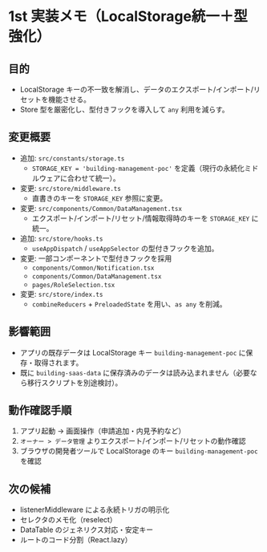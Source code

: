# 1st 実装メモ（LocalStorage統一＋型強化）

## 目的
- LocalStorage キーの不一致を解消し、データのエクスポート/インポート/リセットを機能させる。
- Store 型を厳密化し、型付きフックを導入して `any` 利用を減らす。

## 変更概要
- 追加: `src/constants/storage.ts`
  - `STORAGE_KEY = 'building-management-poc'` を定義（現行の永続化ミドルウェアに合わせて統一）。
- 変更: `src/store/middleware.ts`
  - 直書きのキーを `STORAGE_KEY` 参照に変更。
- 変更: `src/components/Common/DataManagement.tsx`
  - エクスポート/インポート/リセット/情報取得時のキーを `STORAGE_KEY` に統一。
- 追加: `src/store/hooks.ts`
  - `useAppDispatch` / `useAppSelector` の型付きフックを追加。
- 変更: 一部コンポーネントで型付きフックを採用
  - `components/Common/Notification.tsx`
  - `components/Common/DataManagement.tsx`
  - `pages/RoleSelection.tsx`
- 変更: `src/store/index.ts`
  - `combineReducers` + `PreloadedState` を用い、`as any` を削減。

## 影響範囲
- アプリの既存データは LocalStorage キー `building-management-poc` に保存・取得されます。
- 既に `building-saas-data` に保存済みのデータは読み込まれません（必要なら移行スクリプトを別途検討）。

## 動作確認手順
1. アプリ起動 → 画面操作（申請追加・内見予約など）
2. `オーナー > データ管理` よりエクスポート/インポート/リセットの動作確認
3. ブラウザの開発者ツールで LocalStorage のキー `building-management-poc` を確認

## 次の候補
- listenerMiddleware による永続トリガの明示化
- セレクタのメモ化（reselect）
- DataTable のジェネリクス対応・安定キー
- ルートのコード分割（React.lazy）


